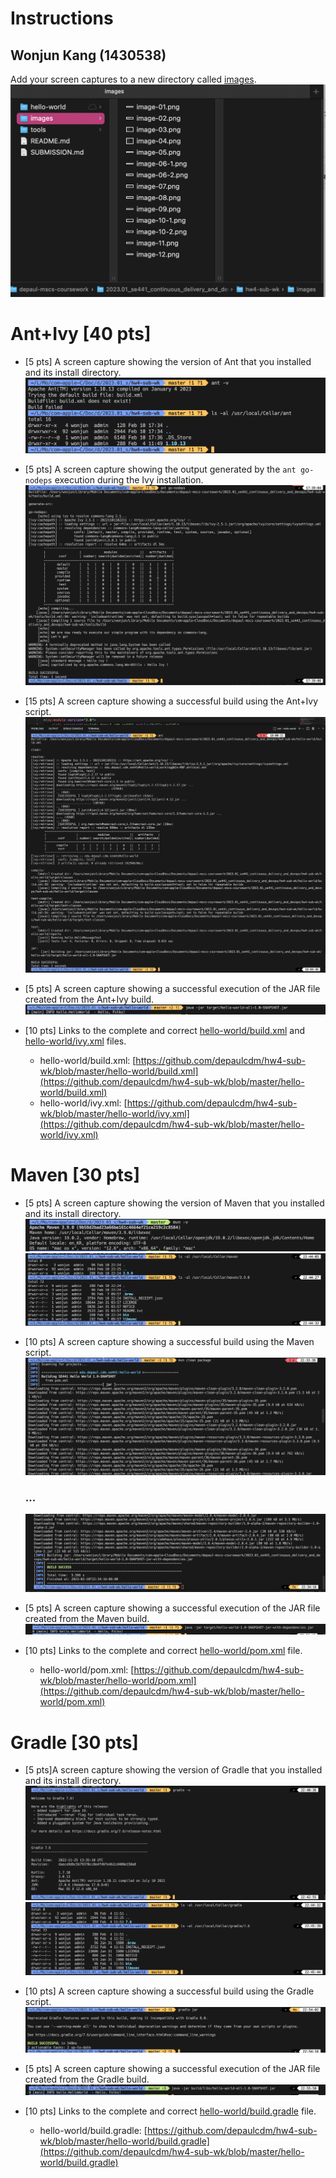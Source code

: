 # Instructions

## Wonjun Kang (1430538)

Add your screen captures to a new directory called [images](images).
![Screen Capture #1](images/image-01.png)

<!-- **HINT:** Embed your screen captures as requested in the sections below. You can embed the image using the following syntax:

```
![Screen Capture #1](images/my-screen-capture.jpg)
```

The first argument is the Alt-text for the image. The second argument is the path to the image. Make sure your images are readable and that you save them in a JPG or PNG format. -->

# Ant+Ivy [40 pts]

- [5 pts] A screen capture showing the version of Ant that you installed and its install directory.
  ![Screen Capture #2](images/image-02.png)

- [5 pts] A screen capture showing the output generated by the `ant go-nodeps` execution during the Ivy installation.
  ![Screen Capture #3](images/image-03.png)

- [15 pts] A screen capture showing a successful build using the Ant+Ivy script.
  ![Screen Capture #4](images/image-04.png)
  
- [5 pts] A screen capture showing a successful execution of the JAR file created from the Ant+Ivy build.
  ![Screen Capture #5](images/image-05.png)

- [10 pts] Links to the complete and correct [hello-world/build.xml](hello-world/build.xml) and [hello-world/ivy.xml](hello-world/ivy.xml) files.
  - hello-world/build.xml: [https://github.com/depaulcdm/hw4-sub-wk/blob/master/hello-world/build.xml](https://github.com/depaulcdm/hw4-sub-wk/blob/master/hello-world/build.xml)
  - hello-world/ivy.xml: [https://github.com/depaulcdm/hw4-sub-wk/blob/master/hello-world/ivy.xml](https://github.com/depaulcdm/hw4-sub-wk/blob/master/hello-world/ivy.xml)

# Maven [30 pts]

- [5 pts] A screen capture showing the version of Maven that you installed and its install directory.
  ![Screen Capture #6-1](images/image-06-1.png)
  ![Screen Capture #6-2](images/image-06-2.png)

- [10 pts] A screen capture showing a successful build using the Maven script.
  ![Screen Capture #7](images/image-07.png)
  ### ...
  ![Screen Capture #8](images/image-08.png)

- [5 pts] A screen capture showing a successful execution of the JAR file created from the Maven build.
  ![Screen Capture #9](images/image-09.png)

- [10 pts] Links to the complete and correct [hello-world/pom.xml](hello-world/pom.xml) file.
  - hello-world/pom.xml: [https://github.com/depaulcdm/hw4-sub-wk/blob/master/hello-world/pom.xml](https://github.com/depaulcdm/hw4-sub-wk/blob/master/hello-world/pom.xml)


# Gradle [30 pts]

- [5 pts]A screen capture showing the version of Gradle that you installed and its install directory.
  ![Screen Capture #10-1](images/image-10-1.png)
  ![Screen Capture #10-2](images/image-10-2.png)

- [10 pts] A screen capture showing a successful build using the Gradle script.
  ![Screen Capture #11](images/image-11.png)

- [5 pts] A screen capture showing a successful execution of the JAR file created from the Gradle build.
  ![Screen Capture #12](images/image-12.png)

- [10 pts] Links to the complete and correct [hello-world/build.gradle](hello-world/build.gradle) file.
  - hello-world/build.gradle: [https://github.com/depaulcdm/hw4-sub-wk/blob/master/hello-world/build.gradle](https://github.com/depaulcdm/hw4-sub-wk/blob/master/hello-world/build.gradle)
